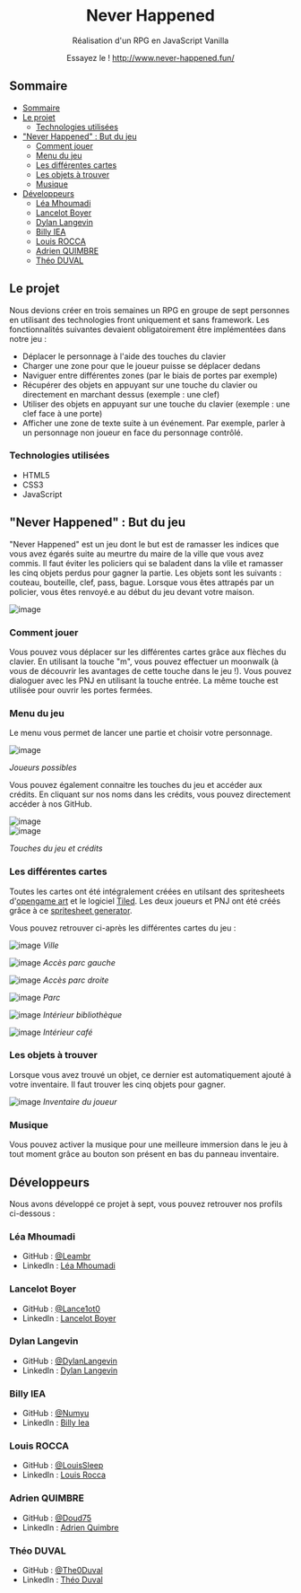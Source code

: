 <h1 align="center">Never Happened</h1>

<div align="center">
   Réalisation d'un RPG en JavaScript Vanilla
   
   Essayez le ! http://www.never-happened.fun/
</div>


<!-- SOMMAIRE -->

## Sommaire

- [Sommaire](#sommaire)
- [Le projet](#le-projet)
  - [Technologies utilisées](#technologies-utilisées)
- ["Never Happened" : But du jeu](#never-happened--but-du-jeu)
  - [Comment jouer](#comment-jouer)
  - [Menu du jeu](#menu-du-jeu)
  - [Les différentes cartes](#les-différentes-cartes)
  - [Les objets à trouver](#les-objets-à-trouver)
  - [Musique](#musique)
- [Développeurs](#développeurs)
  - [Léa Mhoumadi](#léa-mhoumadi)
  - [Lancelot Boyer](#lancelot-boyer)
  - [Dylan Langevin](#dylan-langevin)
  - [Billy IEA](#billy-iea)
  - [Louis ROCCA](#louis-rocca)
  - [Adrien QUIMBRE](#adrien-quimbre)
  - [Théo DUVAL](#théo-duval)

<!-- OVERVIEW -->

## Le projet
Nous devions créer en trois semaines un RPG en groupe de sept personnes en utilisant des technologies front uniquement et sans framework. Les fonctionnalités suivantes devaient obligatoirement être implémentées dans notre jeu :
- Déplacer le personnage à l'aide des touches du clavier
- Charger une zone pour que le joueur puisse se déplacer dedans
- Naviguer entre différentes zones (par le biais de portes par exemple)
- Récupérer des objets en appuyant sur une touche du clavier ou directement en marchant dessus (exemple : une clef)
- Utiliser des objets en appuyant sur une touche du clavier (exemple : une clef face à une porte)
- Afficher une zone de texte suite à un événement. Par exemple, parler à un personnage non joueur en face du personnage contrôlé.

### Technologies utilisées
- HTML5
- CSS3
- JavaScript

## "Never Happened" : But du jeu
"Never Happened" est un jeu dont le but est de ramasser les indices que vous avez égarés suite au meurtre du maire de la ville que vous avez commis. Il faut éviter les policiers qui se baladent dans la vlile et ramasser les cinq objets perdus pour gagner la partie. Les objets sont les suivants : couteau, bouteille, clef, pass, bague. 
Lorsque vous êtes attrapés par un policier, vous êtes renvoyé.e au début du jeu devant votre maison.

![image](https://user-images.githubusercontent.com/95865130/164970735-1c4c4087-59a6-41bc-9e9e-a3e92ba2622f.png)

### Comment jouer
Vous pouvez vous déplacer sur les différentes cartes grâce aux flèches du clavier.
En utilisant la touche "m", vous pouvez effectuer un moonwalk (à vous de découvrir les avantages de cette touche dans le jeu !).
Vous pouvez dialoguer avec les PNJ en utilisant la touche entrée. La même touche est utilisée pour ouvrir les portes fermées.

### Menu du jeu
Le menu vous permet de lancer une partie et choisir votre personnage.

![image](https://user-images.githubusercontent.com/95865130/164970780-726cb7d9-648f-4531-ba27-e3aa0c17feda.png)

<i>Joueurs possibles</i>

Vous pouvez également connaitre les touches du jeu et accéder aux crédits. En cliquant sur nos noms dans les crédits, vous pouvez directement accéder à nos GitHub.

![image](https://user-images.githubusercontent.com/95865130/164970747-4483176e-7bb6-41bb-a37f-01c994b93de2.png)
<br>
![image](https://user-images.githubusercontent.com/95865130/164970759-576f6811-4b45-447b-929f-f3142b37f270.png)

<i>Touches du jeu et crédits</i>

### Les différentes cartes
Toutes les cartes ont été intégralement créées en utilsant des spritesheets d'[opengame art](https://opengameart.org/) et le logiciel [Tiled](https://www.mapeditor.org/). Les deux joueurs et PNJ ont été créés grâce à ce [spritesheet generator](https://sanderfrenken.github.io/Universal-LPC-Spritesheet-Character-Generator/#?body=Humanlike_white).

Vous pouvez retrouver ci-après les différentes cartes du jeu :

![image](https://user-images.githubusercontent.com/95865130/164970824-3094a246-0817-4704-bff1-16629932dba4.png)
<i>Ville</i>

![image](https://user-images.githubusercontent.com/95865130/164970839-0fe24cab-f92d-411a-ac3e-4844178efdcc.png)
<i>Accès parc gauche</i>

![image](https://user-images.githubusercontent.com/95865130/164970968-3cb83368-346e-4cf8-828b-ce58ac1938c1.png)
<i>Accès parc droite</i>

![image](https://user-images.githubusercontent.com/95865130/164970944-aa8a3462-3614-4645-ad9f-b1cb0e5e10e3.png)
<i>Parc</i>

![image](https://user-images.githubusercontent.com/95865130/164970931-e5819510-48d9-44a9-9b10-b453b966c9c3.png)
<i>Intérieur bibliothèque</i>

![image](https://user-images.githubusercontent.com/95865130/164970874-a80377a4-044c-4c2f-b4d7-4e1b9d5aae43.png)
<i>Intérieur café</i>

### Les objets à trouver
Lorsque vous avez trouvé un objet, ce dernier est automatiquement ajouté à votre inventaire. Il faut trouver les cinq objets pour gagner.

![image](https://user-images.githubusercontent.com/95865130/164971006-01753e78-13c4-4d75-90c9-3220093980a2.png)
<i>Inventaire du joueur</i>

### Musique
Vous pouvez activer la musique pour une meilleure immersion dans le jeu à tout moment grâce au bouton son présent en bas du panneau inventaire. 

## Développeurs
Nous avons développé ce projet à sept, vous pouvez retrouver nos profils ci-dessous :

### Léa Mhoumadi
- GitHub : [@Leambr](https://github.com/Leambr)
- LinkedIn : [Léa Mhoumadi](https://www.linkedin.com/in/lea-mhoumadi)

### Lancelot Boyer
- GitHub : [@Lance1ot0](https://github.com/Lance1ot0)
- LinkedIn : [Lancelot Boyer](https://www.linkedin.com/in/lancelot-boyer-1aa044226/)

### Dylan Langevin
- GitHub : [@DylanLangevin](https://github.com/DylanLangevin)
- LinkedIn : [Dylan Langevin](https://www.linkedin.com/in/langevindylan/)

### Billy IEA
- GitHub : [@Numyu](https://github.com/Numyu)
- LinkedIn : [Billy Iea](https://www.linkedin.com/in/billy-iea)

### Louis ROCCA
- GitHub : [@LouisSleep](https://github.com/LouisSleep)
- LinkedIn : [Louis Rocca](https://www.linkedin.com/in/louisrocca/)

### Adrien QUIMBRE
- GitHub : [@Doud75](https://github.com/Doud75)
- LinkedIn : [Adrien Quimbre](https://www.linkedin.com/in/adrien-quimbre-03311b224/)

### Théo DUVAL
- GitHub : [@The0Duval](https://github.com/The0Duval)
- LinkedIn : [Théo Duval](https://www.linkedin.com/in/th%C3%A9o-duval-468b30187/)
